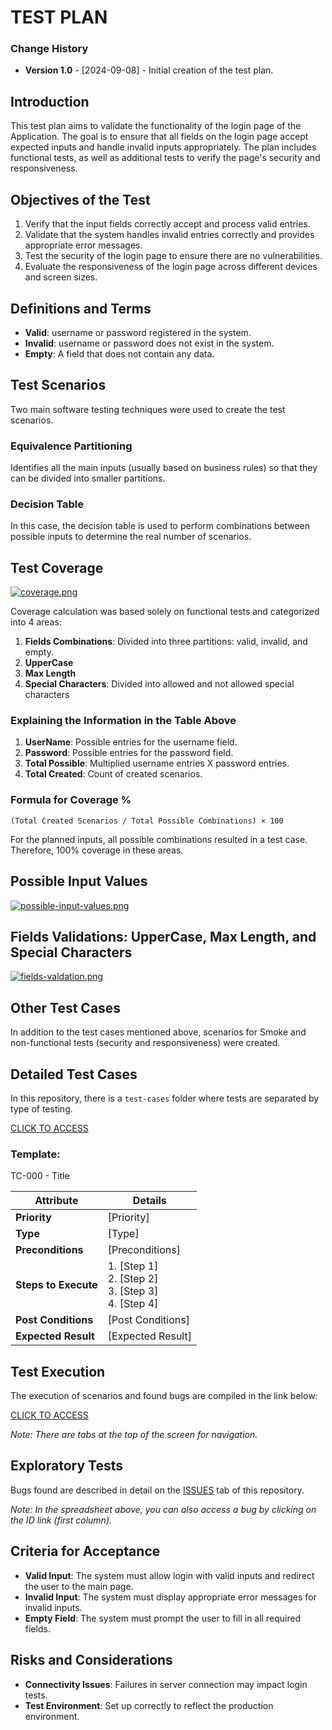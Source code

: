 # TEST PLAN

### Change History
- **Version 1.0** - [2024-09-08] - Initial creation of the test plan.

## Introduction
This test plan aims to validate the functionality of the login page of the Application. The goal is to ensure that all fields on the login page accept expected inputs and handle invalid inputs appropriately. The plan includes functional tests, as well as additional tests to verify the page's security and responsiveness.

## Objectives of the Test
1. Verify that the input fields correctly accept and process valid entries.
2. Validate that the system handles invalid entries correctly and provides appropriate error messages.
3. Test the security of the login page to ensure there are no vulnerabilities.
4. Evaluate the responsiveness of the login page across different devices and screen sizes.

## Definitions and Terms
- **Valid**: username or password registered in the system.
- **Invalid**: username or password does not exist in the system.
- **Empty**: A field that does not contain any data.

## Test Scenarios
Two main software testing techniques were used to create the test scenarios.

### Equivalence Partitioning
Identifies all the main inputs (usually based on business rules) so that they can be divided into smaller partitions.

### Decision Table
In this case, the decision table is used to perform combinations between possible inputs to determine the real number of scenarios.

## Test Coverage
[![coverage.png](https://i.postimg.cc/RVPx65ZW/coverage.png)](https://postimg.cc/hf756Yxn)

Coverage calculation was based solely on functional tests and categorized into 4 areas:

1. **Fields Combinations**: Divided into three partitions: valid, invalid, and empty.
2. **UpperCase**
3. **Max Length**
4. **Special Characters**: Divided into allowed and not allowed special characters

### Explaining the Information in the Table Above
1. **UserName**: Possible entries for the username field.
2. **Password**: Possible entries for the password field.
3. **Total Possible**: Multiplied username entries X password entries.
4. **Total Created**: Count of created scenarios.

### Formula for Coverage %
```
(Total Created Scenarios / Total Possible Combinations) × 100
```

For the planned inputs, all possible combinations resulted in a test case. Therefore, 100% coverage in these areas.

## Possible Input Values
[![possible-input-values.png](https://i.postimg.cc/XNsPKk3D/possible-input-values.png)](https://postimg.cc/MXjtqRny)

## Fields Validations: UpperCase, Max Length, and Special Characters
[![fields-valdation.png](https://i.postimg.cc/R0W5RtWY/fields-valdation.png)](https://postimg.cc/p9M6VpYQ)

## Other Test Cases
In addition to the test cases mentioned above, scenarios for Smoke and non-functional tests (security and responsiveness) were created.

## Detailed Test Cases
In this repository, there is a `test-cases` folder where tests are separated by type of testing. 

[CLICK TO ACCESS](https://github.com/alifcflores/e-core-manual-assessment/tree/main/test-cases)

### Template:

TC-000 - Title

| **Attribute**      | **Details**                                                                                           |
|--------------------|--------------------------------------------------------------------------------------------------------|
| **Priority**       | [Priority]                                                                                           |
| **Type**           | [Type]                                                                                               |
| **Preconditions**  | [Preconditions]                                                                                      |
| **Steps to Execute** | 1. [Step 1]<br>2. [Step 2]<br>3. [Step 3]<br>4. [Step 4]                                           |
| **Post Conditions** | [Post Conditions]                                                                                   |
| **Expected Result** | [Expected Result]                                                                                   |

## Test Execution
The execution of scenarios and found bugs are compiled in the link below:

[CLICK TO ACCESS](https://docs.google.com/spreadsheets/d/e/2PACX-1vSnlVwNHbDn67CGCWle_xnLdPK5QzsiFrtIcElnyoO9QKVNnuzn4LCPBezHOrKcr29ree0wVYBVUGo_/pubhtml#) 

*Note: There are tabs at the top of the screen for navigation.*

## Exploratory Tests
Bugs found are described in detail on the [ISSUES](https://github.com/alifcflores/e-core-manual-assessment/issues) tab of this repository.

*Note: In the spreadsheet above, you can also access a bug by clicking on the ID link (first column).*

## Criteria for Acceptance
- **Valid Input**: The system must allow login with valid inputs and redirect the user to the main page.
- **Invalid Input**: The system must display appropriate error messages for invalid inputs.
- **Empty Field**: The system must prompt the user to fill in all required fields.

## Risks and Considerations
- **Connectivity Issues**: Failures in server connection may impact login tests.
- **Test Environment**: Set up correctly to reflect the production environment.
